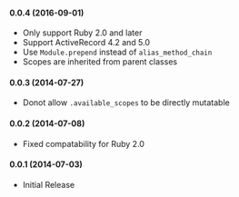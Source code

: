 #### 0.0.4 (2016-09-01)
* Only support Ruby 2.0 and later
* Support ActiveRecord 4.2 and 5.0
* Use `Module.prepend` instead of `alias_method_chain`
* Scopes are inherited from parent classes

#### 0.0.3 (2014-07-27)
* Donot allow `.available_scopes` to be directly mutatable

#### 0.0.2 (2014-07-08)
* Fixed compatability for Ruby 2.0

#### 0.0.1 (2014-07-03)
* Initial Release
